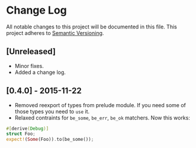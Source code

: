 # Change Log
All notable changes to this project will be documented in this file.
This project adheres to [Semantic Versioning](http://semver.org/).

## [Unreleased]
- Minor fixes.
- Added a change log.

## [0.4.0] - 2015-11-22
- Removed reexport of types from prelude module. If you need some of those types
you need to `use` it.
- Relaxed contraints for `be_some`, `be_err`, `be_ok` matchers. Now this works:
```rust
#[derive(Debug)]
struct Foo;
expect!(Some(Foo)).to(be_some());
```

